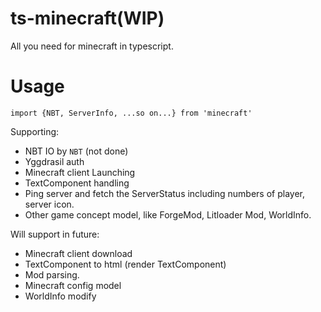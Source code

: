 # ts-minecraft(WIP)
All you need for minecraft in typescript.


# Usage
`import {NBT, ServerInfo, ...so on...} from 'minecraft'`

Supporting:
- NBT IO by `NBT` (not done)
- Yggdrasil auth
- Minecraft client Launching 
- TextComponent handling
- Ping server and fetch the ServerStatus including numbers of player, server icon.
- Other game concept model, like ForgeMod, Litloader Mod, WorldInfo.

Will support in future:
- Minecraft client download
- TextComponent to html (render TextComponent)
- Mod parsing.
- Minecraft config model
- WorldInfo modify
